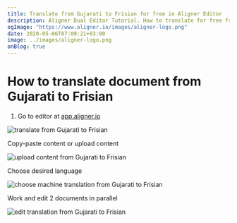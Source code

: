 ```yaml
---
title: Translate from Gujarati to Frisian for free in Aligner Editor
description: Aligner Dual Editor Tutorial. How to translate for free from Gujarati to Frisian. Aligner is multilingual document management platform. 
ogImage: "https://www.aligner.io/images/aligner-logo.png"
date: 2020-05-06T07:09:21+03:00
image: ../images/aligner-logo.png
onBlog: true
---
```


# How to translate document from Gujarati to Frisian

1. Go to editor at [app.aligner.io](https://app.aligner.io "Aligner App web page")

![translate from Gujarati to Frisian](../aligner-blank-editor.png "translate from Gujarati to Frisian")

Copy-paste content or upload content

![upload content from Gujarati to Frisian](../aligner-uploaded-document.png "upload content from Gujarati to Frisian")

Choose desired language

![choose machine translation from Gujarati to Frisian](../aligner-language-dropdown.png "choose machine translation from Gujarati to Frisian")

Work and edit 2 documents in parallel

![edit translation from Gujarati to Frisian](../aligner-double-sitded-editor.png "edit translation from Gujarati to Frisian")

